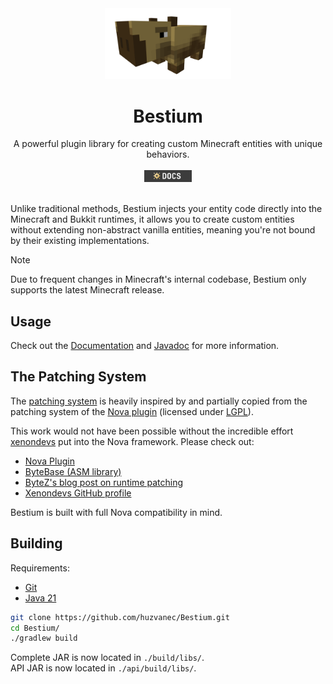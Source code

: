 <div align="center">
  <img src="branding/capybara.png" alt="Capybara" width="40%" />
  <h1>Bestium</h1>
  A powerful plugin library for creating custom Minecraft entities with unique behaviors.
  <br/>
  <br/>
  <a href="https://docs.bestium.jeme.cz">
    <img src="branding/docs.png" alt="Docs" width="15%" />
  </a>
</div>
<br/>

Unlike traditional methods, Bestium injects your entity code directly into the Minecraft and Bukkit runtimes, it allows
you to create custom entities without extending non-abstract vanilla entities, meaning you're not bound by their
existing implementations.

> [!NOTE]
> Due to frequent changes in Minecraft's internal codebase, Bestium only supports the latest Minecraft release.

## Usage

Check out the [Documentation](https://docs.bestium.jeme.cz) and [Javadoc](https://jd.bestium.jeme.cz)
for more information.

## The Patching System

The [patching system](core/src/main/kotlin/cz/jeme/bestium/inject/patch) is heavily inspired by and partially copied
from the patching system of the [Nova plugin](https://github.com/xenondevs/Nova) (licensed
under [LGPL](https://github.com/xenondevs/Nova/blob/db8a2fef8e0b1258ad0a0df940238a092614ecca/LICENSE)).

This work would not have been possible without the incredible effort [xenondevs](https://github.com/xenondevs) put into
the Nova framework. Please check
out:

- [Nova Plugin](https://github.com/xenondevs/Nova)
- [ByteBase (ASM library)](https://github.com/ByteZ1337/ByteBase)
- [ByteZ's blog post on runtime patching](https://blog.xenondevs.xyz/2023/03/03/runtime-patching-in-nova/)
- [Xenondevs GitHub profile](https://github.com/xenondevs)

Bestium is built with full Nova compatibility in mind.

## Building

Requirements:

- [Git](https://git-scm.com/downloads)
- [Java 21](https://www.oracle.com/java/technologies/downloads/#java21)

```bash
git clone https://github.com/huzvanec/Bestium.git
cd Bestium/
./gradlew build
```

Complete JAR is now located in `./build/libs/`.  
API JAR is now located in `./api/build/libs/`.
